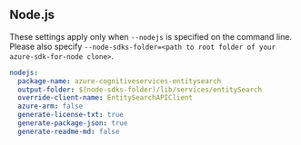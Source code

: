 ## Node.js

These settings apply only when `--nodejs` is specified on the command line.
Please also specify `--node-sdks-folder=<path to root folder of your azure-sdk-for-node clone>`.

``` yaml $(nodejs)
nodejs:
  package-name: azure-cognitiveservices-entitysearch
  output-folder: $(node-sdks-folder)/lib/services/entitySearch
  override-client-name: EntitySearchAPIClient
  azure-arm: false
  generate-license-txt: true
  generate-package-json: true
  generate-readme-md: false
```
